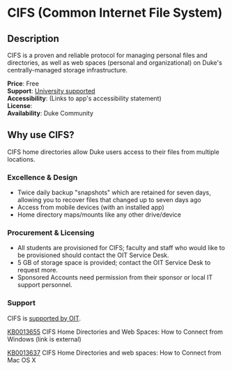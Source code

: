 # CIFS (Common Internet File System)

## Description
CIFS is a proven and reliable protocol for managing personal files and directories, as well as web spaces (personal and organizational) on Duke's centrally-managed storage infrastructure.

**Price**: Free   
**Support**: [University supported](https://oit.duke.edu/what-we-do/applications/cifs)   
**Accessibility**: []()(Links to app's accessibility statement)    
**License**: []()  
**Availability**: Duke Community  


## Why use CIFS?
CIFS home directories allow Duke users access to their files from multiple locations.
<!--
### Pedagogy


#### how it alters relationship between faculty/students

#### learning science

#### affordances
-->
### Excellence & Design
* Twice daily backup "snapshots" which are retained for seven days, allowing you to recover files that changed up to seven days ago
* Access from mobile devices (with an installed app)
* Home directory maps/mounts like any other drive/device
<!--
### Accessibility & Ubiquity

### Openness

### Standards-driven

### Scalable & Sustainable

### Security, Privacy, & Analytics
-->
### Procurement & Licensing
* All students are provisioned for CIFS; faculty and staff who would like to be provisioned should contact the OIT Service Desk.
* 5 GB of storage space is provided; contact the OIT Service Desk to request more.
* Sponsored Accounts need permission from their sponsor or local IT support personnel.

### Support
CIFS is [supported by OIT](https://oit.duke.edu/what-we-do/applications/cifs).

[KB0013655](https://duke.service-now.com/kb_view.do?sysparm_article=KB0013655) CIFS Home Directories and Web Spaces: How to Connect from Windows (link is external)

[KB0013637](https://duke.service-now.com/kb_view.do?sysparm_article=KB0013637) CIFS Home Directories and web spaces: How to Connect from Mac OS X

<!--
### Exclusions
-->
